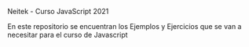 Neitek - Curso JavaScript 2021

En este repositorio se encuentran los Ejemplos y Ejercicios que se van a necesitar para el curso de Javascript